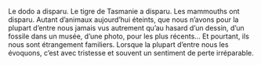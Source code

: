 

Le dodo a disparu.
Le tigre de Tasmanie a disparu.
Les mammouths ont disparu.
Autant d’animaux aujourd’hui éteints, que nous n’avons pour la plupart d’entre nous jamais vus autrement qu’au hasard d’un dessin, d’un fossile dans un musée, d’une photo, pour les plus récents… Et pourtant, ils nous sont étrangement familiers. Lorsque la plupart d’entre nous les évoquons, c’est avec tristesse et souvent un sentiment de perte irréparable.
